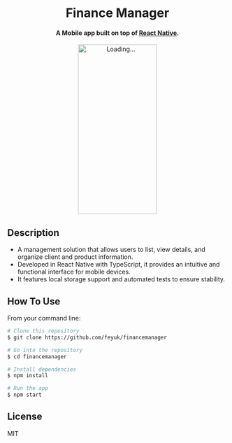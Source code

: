 <h1 align="center">
  <br>
  Finance Manager
</h1>
<h4 align="center">A  Mobile app built on top of <a href="https://reactnative.dev/" target="_blank">React Native</a>.</h4>

<p align="center">
  <img https://res.cloudinary.com/institutotrader/image/upload/v1732711614/0.%20Fernando.com/versao-gif-Compressed.gif" alt="Loading..." width="180" height="388" >
</p>

## Description

- A management solution that allows users to list, view details, and organize client and product information.
- Developed in React Native with TypeScript, it provides an intuitive and functional interface for mobile devices. 
- It features local storage support and automated tests to ensure stability.

## How To Use

From your command line:
```bash
# Clone this repository
$ git clone https://github.com/feyuk/financemanager

# Go into the repository
$ cd financemanager

# Install dependencies
$ npm install

# Run the app
$ npm start
```
## License

MIT



